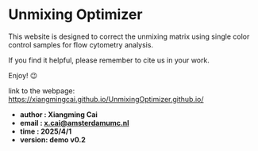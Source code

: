 # Unmixing Optimizer

This website is designed to correct the unmixing matrix using single color control samples for flow cytometry analysis.

If you find it helpful, please remember to cite us in your work.

Enjoy! 😉

link to the webpage: https://xiangmingcai.github.io/UnmixingOptimizer.github.io/

- **author  : Xiangming Cai**
- **email   : x.cai@amsterdamumc.nl**
- **time    : 2025/4/1**
- **version: demo v0.2**
